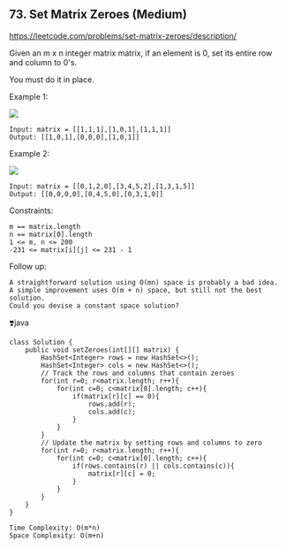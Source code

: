 ## 73. Set Matrix Zeroes (Medium)
https://leetcode.com/problems/set-matrix-zeroes/description/

Given an m x n integer matrix matrix, if an element is 0, set its entire row and column to 0's.

You must do it in place.

 

Example 1:

![](https://assets.leetcode.com/uploads/2020/08/17/mat1.jpg)
    
    Input: matrix = [[1,1,1],[1,0,1],[1,1,1]]
    Output: [[1,0,1],[0,0,0],[1,0,1]]
Example 2:

![](https://assets.leetcode.com/uploads/2020/08/17/mat2.jpg)

    Input: matrix = [[0,1,2,0],[3,4,5,2],[1,3,1,5]]
    Output: [[0,0,0,0],[0,4,5,0],[0,3,1,0]]
 

Constraints:

    m == matrix.length
    n == matrix[0].length
    1 <= m, n <= 200
    -231 <= matrix[i][j] <= 231 - 1
 

Follow up:

    A straightforward solution using O(mn) space is probably a bad idea.
    A simple improvement uses O(m + n) space, but still not the best solution.
    Could you devise a constant space solution?
    

  
  ❣️java
  
    class Solution {
        public void setZeroes(int[][] matrix) {
            HashSet<Integer> rows = new HashSet<>();
            HashSet<Integer> cols = new HashSet<>();
            // Track the rows and columns that contain zeroes
            for(int r=0; r<matrix.length; r++){
                for(int c=0; c<matrix[0].length; c++){
                    if(matrix[r][c] == 0){
                        rows.add(r);
                        cols.add(c);
                    }
                }
            }
            // Update the matrix by setting rows and columns to zero
            for(int r=0; r<matrix.length; r++){
                for(int c=0; c<matrix[0].length; c++){
                    if(rows.contains(r) || cols.contains(c)){
                        matrix[r][c] = 0;
                    }
                }
            }
        }
    }

    Time Complexity: O(m*n)
    Space Complexity: O(m+n)
